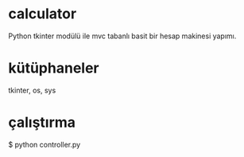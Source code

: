 # calculator

Python tkinter modülü ile mvc tabanlı basit bir hesap makinesi yapımı.

# kütüphaneler

tkinter, os, sys

# çalıştırma

$ python controller.py
